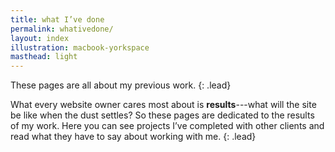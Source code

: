 ```yaml
---
title: what I’ve done
permalink: whativedone/
layout: index
illustration: macbook-yorkspace
masthead: light
---
```


These pages are all about my previous work.
{: .lead}

What every website owner cares most about is **results**---what will the site be like when the dust settles? So these pages are dedicated to the results of my work. Here you can see projects I’ve completed with other clients and read what they have to say about working with me.
{: .lead}
